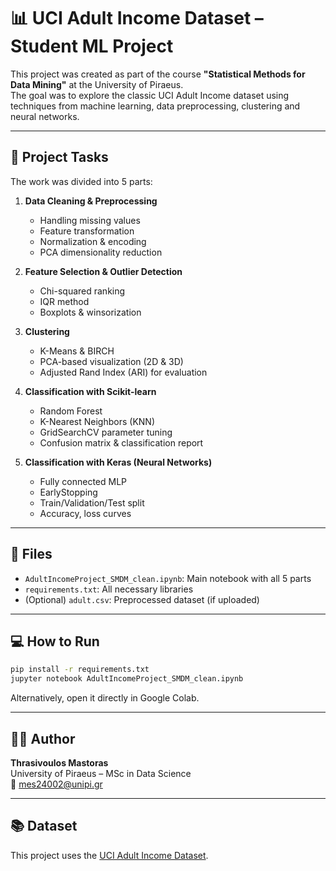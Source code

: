 # 📊 UCI Adult Income Dataset – Student ML Project

This project was created as part of the course **"Statistical Methods for Data Mining"** at the University of Piraeus.  
The goal was to explore the classic UCI Adult Income dataset using techniques from machine learning, data preprocessing, clustering and neural networks.

---

## 📌 Project Tasks

The work was divided into 5 parts:

1. **Data Cleaning & Preprocessing**  
   - Handling missing values  
   - Feature transformation  
   - Normalization & encoding  
   - PCA dimensionality reduction  

2. **Feature Selection & Outlier Detection**  
   - Chi-squared ranking  
   - IQR method  
   - Boxplots & winsorization  

3. **Clustering**  
   - K-Means & BIRCH  
   - PCA-based visualization (2D & 3D)  
   - Adjusted Rand Index (ARI) for evaluation  

4. **Classification with Scikit-learn**  
   - Random Forest  
   - K-Nearest Neighbors (KNN)  
   - GridSearchCV parameter tuning  
   - Confusion matrix & classification report  

5. **Classification with Keras (Neural Networks)**  
   - Fully connected MLP  
   - EarlyStopping  
   - Train/Validation/Test split  
   - Accuracy, loss curves

---

## 📂 Files

- `AdultIncomeProject_SMDM_clean.ipynb`: Main notebook with all 5 parts  
- `requirements.txt`: All necessary libraries  
- (Optional) `adult.csv`: Preprocessed dataset (if uploaded)

---

## 💻 How to Run

```bash
pip install -r requirements.txt
jupyter notebook AdultIncomeProject_SMDM_clean.ipynb
```

Alternatively, open it directly in Google Colab.

---

## 🧑‍🎓 Author

**Thrasivoulos Mastoras**  
University of Piraeus – MSc in Data Science  
📧 mes24002@unipi.gr  

---

## 📚 Dataset

This project uses the [UCI Adult Income Dataset](https://archive.ics.uci.edu/ml/datasets/adult).
